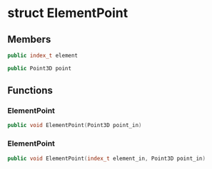 # struct ElementPoint


## Members

```cpp
public index_t element
```

```cpp
public Point3D point
```



## Functions

### ElementPoint

```cpp
public void ElementPoint(Point3D point_in)
```


### ElementPoint

```cpp
public void ElementPoint(index_t element_in, Point3D point_in)
```




